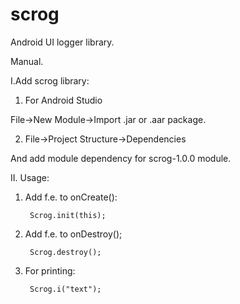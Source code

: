 # scrog
Android UI logger library.

Manual.

I.Add scrog library:

1. For Android Studio 

File->New Module->Import .jar or .aar package.

2. File->Project Structure->Dependencies 

And add module dependency for scrog-1.0.0 module.

II. Usage:

1. Add f.e. to onCreate():

        Scrog.init(this);
		
2. Add f.e. to onDestroy();       

        Scrog.destroy();
		
3. For printing:

        Scrog.i("text");        

